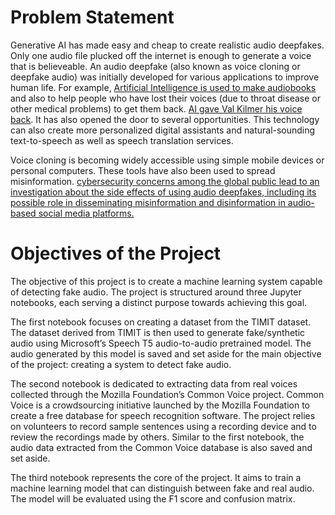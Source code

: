 # Problem Statement
Generative AI has made easy and cheap to create realistic  audio deepfakes. Only one audio file plucked off the internet is enough to generate a voice that is believeable. An audio deepfake (also known as voice cloning or deepfake audio) was initially developed for various applications to improve human life. For example, [Artificial Intelligence is used to make audiobooks](https://link.springer.com/chapter/10.1007/978-981-16-0733-2_39) and also to help people who have lost their voices (due to throat disease or other medical problems) to get them back. [AI gave Val Kilmer his voice back](https://www.washingtonpost.com/technology/2021/08/18/val-kilmer-ai-voice-cloning/). 
It has also opened the door to several opportunities. This technology can also create more personalized digital assistants and natural-sounding text-to-speech as well as speech translation services.

Voice cloning is becoming widely accessible using simple mobile devices or personal computers. These tools have also been used to spread misinformation. [cybersecurity concerns among the global public lead to an investigation about the side effects of using audio deepfakes, including its possible role in disseminating misinformation and disinformation in audio-based social media platforms.](https://ieeexplore.ieee.org/document/9795760)

# Objectives of the Project
The objective of this project is to create a machine learning system capable of detecting fake audio. The project is structured around three Jupyter notebooks, each serving a distinct purpose towards achieving this goal.

The first notebook focuses on creating a dataset from the TIMIT dataset. The dataset derived from TIMIT is then used to generate fake/synthetic audio using Microsoft’s Speech T5 audio-to-audio pretrained model. The audio generated by this model is saved and set aside for the main objective of the project: creating a system to detect fake audio.

The second notebook is dedicated to extracting data from real voices collected through the Mozilla Foundation’s Common Voice project. Common Voice is a crowdsourcing initiative launched by the Mozilla Foundation to create a free database for speech recognition software. The project relies on volunteers to record sample sentences using a recording device and to review the recordings made by others. Similar to the first notebook, the audio data extracted from the Common Voice database is also saved and set aside.

The third notebook represents the core of the project. It aims to train a machine learning model that can distinguish between fake and real audio. The model will be evaluated using the F1 score and confusion matrix.
